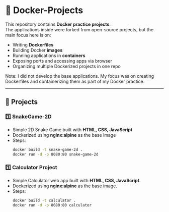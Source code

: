 # 🚀 Docker-Projects  

This repository contains **Docker practice projects**.  
The applications inside were forked from open-source projects, but the main focus here is on:  

- Writing **Dockerfiles**  
- Building Docker **images**  
- Running applications in **containers**  
- Exposing ports and accessing apps via browser  
- Organizing multiple Dockerized projects in one repo  

Note: I did not develop the base applications. My focus was on creating Dockerfiles and containerizing them as part of my Docker practice. 

---

## 📂 Projects  

### 1️⃣ SnakeGame-2D  
- Simple 2D Snake Game built with **HTML, CSS, JavaScript**  
- Dockerized using **nginx:alpine** as the base image  
- Steps:  
  ```bash
  docker build -t snake-game-2d .
  docker run -d -p 8080:80 snake-game-2d

### 1️⃣ Calculator Project

- Simple Calculator web app built with **HTML, CSS, JavaScript**.  
- Dockerized using **nginx:alpine** as the base image.
- Steps:
  ```bash
  docker build -t calculator .
  docker run -d -p 8080:80 calculator
